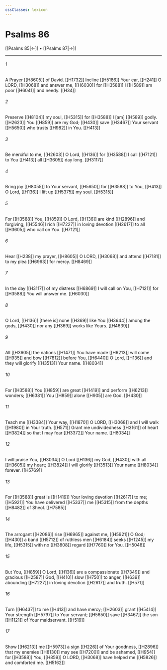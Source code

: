 ```yaml
---
cssClasses: lexicon
---
```


# Psalms 86

[[Psalms 85|←]] • [[Psalms 87|→]]

---

###### 1
A Prayer [[H8605]] of David. [[H1732]] Incline [[H5186]] Your ear, [[H241]] O LORD, [[H3068]] and answer me, [[H6030]] for [[H3588]] I [[H589]] am poor [[H6041]] and needy. [[H34]]

###### 2
Preserve [[H8104]] my soul, [[H5315]] for [[H3588]] I [am] [[H589]] godly. [[H2623]] You [[H859]] are my God; [[H430]] save [[H3467]] Your servant [[H5650]] who trusts [[H982]] in You. [[H413]]

###### 3
Be merciful to me, [[H2603]] O Lord, [[H136]] for [[H3588]] I call [[H7121]] to You [[H413]] all [[H3605]] day long. [[H3117]]

###### 4
Bring joy [[H8055]] to Your servant, [[H5650]] for [[H3588]] to You, [[H413]] O Lord, [[H136]] I lift up [[H5375]] my soul. [[H5315]]

###### 5
For [[H3588]] You, [[H859]] O Lord, [[H136]] are kind [[H2896]] and forgiving, [[H5546]] rich [[H7227]] in loving devotion [[H2617]] to all [[H3605]] who call on You. [[H7121]]

###### 6
Hear [[H238]] my prayer, [[H8605]] O LORD, [[H3068]] and attend [[H7181]] to my plea [[H6963]] for mercy. [[H8469]]

###### 7
In the day [[H3117]] of my distress [[H6869]] I will call on You, [[H7121]] for [[H3588]] You will answer me. [[H6030]]

###### 8
O Lord, [[H136]] [there is] none [[H369]] like You [[H3644]] among the gods, [[H430]] nor any [[H369]] works like Yours. [[H4639]]

###### 9
All [[H3605]] the nations [[H1471]] You have made [[H6213]] will come [[H935]] and bow [[H7812]] before You, [[H6440]] O Lord, [[H136]] and they will glorify [[H3513]] Your name. [[H8034]]

###### 10
For [[H3588]] You [[H859]] are great [[H1419]] and perform [[H6213]] wonders; [[H6381]] You [[H859]] alone [[H905]] are God. [[H430]]

###### 11
Teach me [[H3384]] Your way, [[H1870]] O LORD, [[H3068]] and I will walk [[H1980]] in Your truth. [[H571]] Grant me undividedness [[H3161]] of heart [[H3824]] so that I may fear [[H3372]] Your name. [[H8034]]

###### 12
I will praise You, [[H3034]] O Lord [[H136]] my God, [[H430]] with all [[H3605]] my heart; [[H3824]] I will glorify [[H3513]] Your name [[H8034]] forever. [[H5769]]

###### 13
For [[H3588]] great is [[H1419]] Your loving devotion [[H2617]] to me; [[H5921]] You have delivered [[H5337]] me [[H5315]] from the depths [[H8482]] of Sheol. [[H7585]]

###### 14
The arrogant [[H2086]] rise [[H6965]] against me, [[H5921]] O God; [[H430]] a band [[H5712]] of ruthless men [[H6184]] seeks [[H1245]] my life, [[H5315]] with no [[H3808]] regard [[H7760]] for You. [[H5048]]

###### 15
But You, [[H859]] O Lord, [[H136]] are a compassionate [[H7349]] and gracious [[H2587]] God, [[H410]] slow [[H750]] to anger, [[H639]] abounding [[H7227]] in loving devotion [[H2617]] and truth. [[H571]]

###### 16
Turn [[H6437]] to me [[H413]] and have mercy; [[H2603]] grant [[H5414]] Your strength [[H5797]] to Your servant; [[H5650]] save [[H3467]] the son [[H1121]] of Your maidservant. [[H519]]

###### 17
Show [[H6213]] me [[H5973]] a sign [[H226]] of Your goodness, [[H2896]] that my enemies [[H8130]] may see [[H7200]] and be ashamed, [[H954]] for [[H3588]] You, [[H859]] O LORD, [[H3068]] have helped me [[H5826]] and comforted me. [[H5162]]

